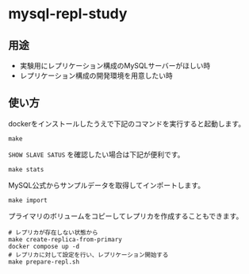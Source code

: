 # mysql-repl-study

## 用途

- 実験用にレプリケーション構成のMySQLサーバーがほしい時
- レプリケーション構成の開発環境を用意したい時

## 使い方

dockerをインストールしたうえで下記のコマンドを実行すると起動します。

```shell
make
```

`SHOW SLAVE SATUS` を確認したい場合は下記が便利です。

```shell
make stats
```

MySQL公式からサンプルデータを取得してインポートします。

```shell
make import
```

プライマリのボリュームをコピーしてレプリカを作成することもできます。

```shell
# レプリカが存在しない状態から
make create-replica-from-primary
docker compose up -d
# レプリカに対して設定を行い、レプリケーション開始する
make prepare-repl.sh
```